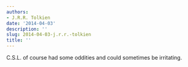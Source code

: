 ```yaml
---
authors:
- J.R.R. Tolkien
date: '2014-04-03'
description: ''
slug: 2014-04-03-j.r.r.-tolkien
title: ''
---
```

C.S.L. of course had some oddities and could sometimes be irritating.



